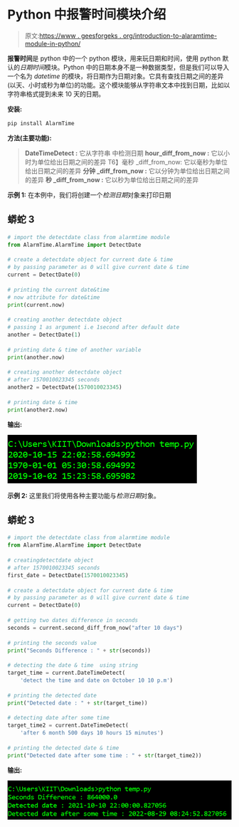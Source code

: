 # Python 中报警时间模块介绍

> 原文:[https://www . geesforgeks . org/introduction-to-alaramtime-module-in-python/](https://www.geeksforgeeks.org/introduction-to-alaramtime-module-in-python/)

**报警时间**是 python 中的一个 python 模块，用来玩日期和时间，使用 python 默认的*日期时间*模块。Python 中的日期本身不是一种数据类型，但是我们可以导入一个名为 *datetime* 的模块，将日期作为日期对象。它具有查找日期之间的差异(以天、小时或秒为单位)的功能。这个模块能够从字符串文本中找到日期，比如以字符串格式提到未来 10 天的日期。

**安装:**

```py
pip install AlarmTime
```

**方法(主要功能):**

> **DateTimeDetect :** 它从字符串
> 中检测日期 **hour_diff_from_now :** 它以小时为单位给出日期之间的差异
> T6】毫秒 _diff_from_now: 它以毫秒为单位给出日期之间的差异
> **分钟 _diff_from_now :** 它以分钟为单位给出日期之间的差异
> **秒 _diff_from_now :** 它以秒为单位给出日期之间的差异

**示例 1:**
在本例中，我们将创建一个*检测日期*对象来打印日期

## 蟒蛇 3

```py
# import the detectdate class from alarmtime module
from AlarmTime.AlarmTime import DetectDate

# create a detectdate object for current date & time
# by passing parameter as 0 will give current date & time
current = DetectDate(0)

# printing the current date&time
# now attribute for date&time
print(current.now)

# creating another detectdate object
# passing 1 as argument i.e 1second after default date
another = DetectDate(1)

# printing date & time of another variable
print(another.now)

# creating another detectdate object
# after 1570010023345 seconds
another2 = DetectDate(1570010023345)

# printing date & time
print(another2.now)
```

**输出:**

![](img/35d792497c4682cc379967804138ffe7.png)

**示例 2:**
这里我们将使用各种主要功能与*检测日期*对象。

## 蟒蛇 3

```py
# import the detectdate class from alarmtime module
from AlarmTime.AlarmTime import DetectDate

# creatingdetectdate object
# after 1570010023345 seconds
first_date = DetectDate(1570010023345)

# create a detectdate object for current date & time
# by passing parameter as 0 will give current date & time
current = DetectDate(0)

# getting two dates difference in seconds
seconds = current.second_diff_from_now("after 10 days")

# printing the seconds value
print("Seconds Difference : " + str(seconds))

# detecting the date & time  using string
target_time = current.DateTimeDetect(
    'detect the time and date on October 10 10 p.m')

# printing the detected date
print("Detected date : " + str(target_time))

# detecting date after some time
target_time2 = current.DateTimeDetect(
    'after 6 month 500 days 10 hours 15 minutes')

# printing the detected date & time
print("Detected date after some time : " + str(target_time2))
```

**输出:**

![](img/9012b574336adabdf26a6e121f9b3a14.png)